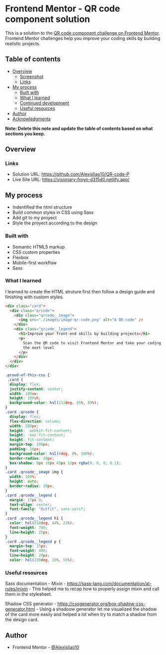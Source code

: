 # Frontend Mentor - QR code component solution

This is a solution to the
[QR code component challenge on Frontend Mentor](https://www.frontendmentor.io/challenges/qr-code-component-iux_sIO_H).
Frontend Mentor challenges help you improve your coding skills by building
realistic projects.

## Table of contents

- [Overview](#overview)
  - [Screenshot](#screenshot)
  - [Links](#links)
- [My process](#my-process)
  - [Built with](#built-with)
  - [What I learned](#what-i-learned)
  - [Continued development](#continued-development)
  - [Useful resources](#useful-resources)
- [Author](#author)
- [Acknowledgments](#acknowledgments)

**Note: Delete this note and update the table of contents based on what sections
you keep.**

## Overview

### Links

- Solution URL: https://github.com/Alexisliao10/QR-code-P
- Live Site URL: https://visionary-froyo-d315d0.netlify.app/

## My process

- Indentified the html structure
- Build common styles in CSS using Sass
- Add git to my proyect
- Style the proyect according to the design

### Built with

- Semantic HTML5 markup
- CSS custom properties
- Flexbox
- Mobile-first workflow
- Sass

### What I learned

I learned to create the HTML struture first then follow a design guide and
finishing with custom styles.

```html
<div class="card">
  <div class="qrcode">
    <div class="qrcode__image">
      <img src="./images/image-qr-code.png" alt="A QR-code" />
    </div>
    <div class="qrcode__legend">
      <h1>Improve your front-end skills by building projects</h1>
      <p>
        Scan the QR code to visit Frontend Mentor and take your coding skills to
        the next level
      </p>
    </div>
  </div>
</div>
```

```css
.proud-of-this-css {
 .card {
  display: flex;
  justify-content: center;
  width: 100vw;
  height: 100vh;
  background-color: hsl(212deg, 45%, 89%);
}
.card .qrcode {
  display: flex;
  flex-direction: column;
  width: 280px;
  height: -webkit-fit-content;
  height: -moz-fit-content;
  height: fit-content;
  margin-top: 100px;
  padding: 16px;
  background-color: hsl(0deg, 0%, 100%);
  border-radius: 20px;
  box-shadow: 0px 10px 45px 12px rgba(0, 0, 0, 0.1);
}
.card .qrcode__image img {
  width: 100%;
  height: auto;
  border-radius: 10px;
}
.card .qrcode__legend {
  margin: 17px 0;
  text-align: center;
  font-family: "Outfit", sans-serif;
}
.card .qrcode__legend h1 {
  color: hsl(218deg, 44%, 22%);
  font-weight: 700;
  line-height: 25px;
}
.card .qrcode__legend p {
  margin-top: 15px;
  font-weight: 400;
  line-height: 20px;
  color: hsl(220deg, 15%, 55%);
```

### Useful resources

Sass documentation - Mixin -
https://sass-lang.com/documentation/at-rules/mixin - This helped me to recap how
to properly assign mixin and call them in the stylesheet.

Shadow CSS generator - https://cssgenerator.org/box-shadow-css-generator.html -
Using a shadoow generator let me visualized the shadow of the card more easily
and helped a lot when try to match a shadow from the design card.

## Author

- Frontend Mentor -
  [@Alexisliao10](https://www.frontendmentor.io/profile/Alexisliao10)
